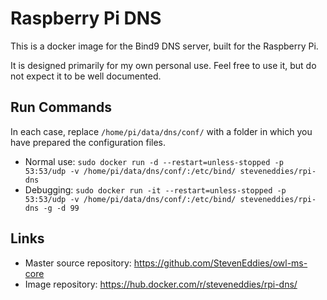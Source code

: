# Raspberry Pi DNS

This is a docker image for the Bind9 DNS server, built for the Raspberry Pi.

It is designed primarily for my own personal use. Feel free to use it, but do not expect it to be well documented.



## Run Commands

In each case, replace `/home/pi/data/dns/conf/` with a folder in which you have prepared the configuration files.

 * Normal use: `sudo docker run -d --restart=unless-stopped -p 53:53/udp -v /home/pi/data/dns/conf/:/etc/bind/ steveneddies/rpi-dns`
 * Debugging: `sudo docker run -it --restart=unless-stopped -p 53:53/udp -v /home/pi/data/dns/conf/:/etc/bind/ steveneddies/rpi-dns -g -d 99`



## Links

 * Master source repository: https://github.com/StevenEddies/owl-ms-core
 * Image repository: https://hub.docker.com/r/steveneddies/rpi-dns/

